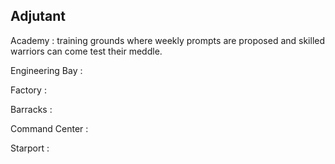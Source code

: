 ## Adjutant

  Academy : training grounds where weekly prompts are proposed and skilled warriors can come test their meddle.

  Engineering Bay :

  Factory :

  Barracks :

  Command Center :

  Starport :
  
